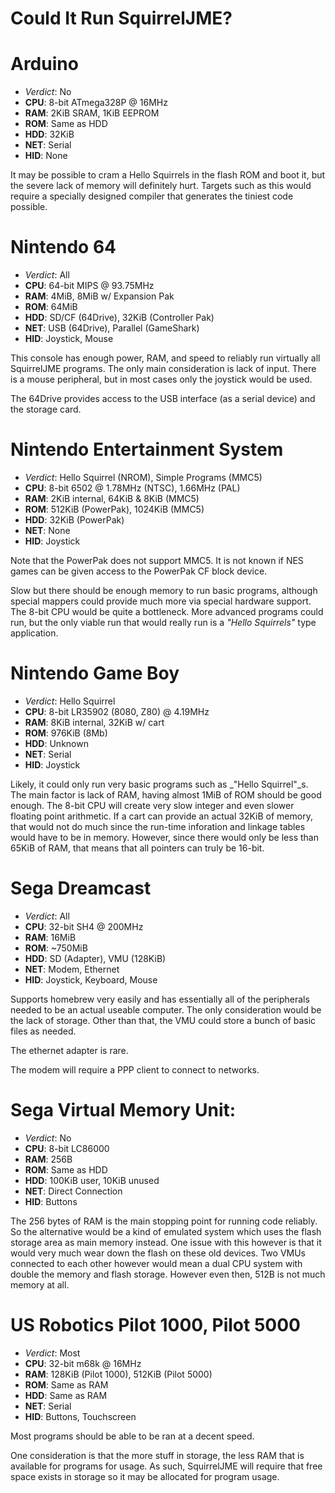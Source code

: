 # Could It Run SquirrelJME?

# Arduino

 * _Verdict_: No
 * **CPU**: 8-bit ATmega328P @ 16MHz
 * **RAM**: 2KiB SRAM, 1KiB EEPROM
 * **ROM**: Same as HDD
 * **HDD**: 32KiB
 * **NET**: Serial
 * **HID**: None

It may be possible to cram a Hello Squirrels in the flash ROM and boot it, but
the severe lack of memory will definitely hurt. Targets such as this would
require a specially designed compiler that generates the tiniest code possible.

# Nintendo 64

 * _Verdict_: All
 * **CPU**: 64-bit MIPS @ 93.75MHz
 * **RAM**: 4MiB, 8MiB w/ Expansion Pak
 * **ROM**: 64MiB
 * **HDD**: SD/CF (64Drive), 32KiB (Controller Pak)
 * **NET**: USB (64Drive), Parallel (GameShark)
 * **HID**: Joystick, Mouse

This console has enough power, RAM, and speed to reliably run virtually all
SquirrelJME programs. The only main consideration is lack of input. There is
a mouse peripheral, but in most cases only the joystick would be used.

The 64Drive provides access to the USB interface (as a serial device) and the
storage card.

# Nintendo Entertainment System

 * _Verdict_: Hello Squirrel (NROM), Simple Programs (MMC5)
 * **CPU**: 8-bit 6502 @ 1.78MHz (NTSC), 1.66MHz (PAL)
 * **RAM**: 2KiB internal, 64KiB & 8KiB (MMC5)
 * **ROM**: 512KiB (PowerPak), 1024KiB (MMC5)
 * **HDD**: 32KiB (PowerPak)
 * **NET**: None
 * **HID**: Joystick

Note that the PowerPak does not support MMC5. It is not known if NES games can
be given access to the PowerPak CF block device.

Slow but there should be enough memory to run basic programs, although special
mappers could provide much more via special hardware support. The 8-bit CPU
would be quite a bottleneck. More advanced programs could run, but the only
viable run that would really run is a _"Hello Squirrels"_ type application.

# Nintendo Game Boy

 * _Verdict_: Hello Squirrel
 * **CPU**: 8-bit LR35902 (8080, Z80) @ 4.19MHz
 * **RAM**: 8KiB internal, 32KiB w/ cart
 * **ROM**: 976KiB (8Mb)
 * **HDD**: Unknown
 * **NET**: Serial
 * **HID**: Joystick

Likely, it could only run very basic programs such as _"Hello Squirrel"_s. The
main factor is lack of RAM, having almost 1MiB of ROM should be good enough.
The 8-bit CPU will create very slow integer and even slower floating point
arithmetic. If a cart can provide an actual 32KiB of memory, that would not
do much since the run-time inforation and linkage tables would have to be
in memory. However, since there would only be less than 65KiB of RAM, that
means that all pointers can truly be 16-bit.

# Sega Dreamcast

 * _Verdict_: All
 * **CPU**: 32-bit SH4 @ 200MHz
 * **RAM**: 16MiB
 * **ROM**: ~750MiB
 * **HDD**: SD (Adapter), VMU (128KiB)
 * **NET**: Modem, Ethernet
 * **HID**: Joystick, Keyboard, Mouse

Supports homebrew very easily and has essentially all of the peripherals
needed to be an actual useable computer. The only consideration would be the
lack of storage. Other than that, the VMU could store a bunch of basic files
as needed.

The ethernet adapter is rare.

The modem will require a PPP client to connect to networks.

# Sega Virtual Memory Unit:

 * _Verdict_: No
 * **CPU**: 8-bit LC86000
 * **RAM**: 256B
 * **ROM**: Same as HDD
 * **HDD**: 100KiB user, 10KiB unused
 * **NET**: Direct Connection
 * **HID**: Buttons

The 256 bytes of RAM is the main stopping point for running code reliably. So
the alternative would be a kind of emulated system which uses the flash storage
area as main memory instead. One issue with this however is that it would very
much wear down the flash on these old devices. Two VMUs connected to each
other however would mean a dual CPU system with double the memory and flash
storage. However even then, 512B is not much memory at all.

# US Robotics Pilot 1000, Pilot 5000

 * _Verdict_: Most
 * **CPU**: 32-bit m68k @ 16MHz
 * **RAM**: 128KiB (Pilot 1000), 512KiB (Pilot 5000)
 * **ROM**: Same as RAM
 * **HDD**: Same as RAM
 * **NET**: Serial
 * **HID**: Buttons, Touchscreen

Most programs should be able to be ran at a decent speed.

One consideration is that the more stuff in storage, the less RAM that is
available for programs for usage. As such, SquirrelJME will require that free
space exists in storage so it may be allocated for program usage.

